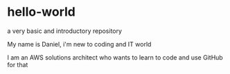 # hello-world
a very basic and introductory repository

My name is Daniel, i'm new to coding and IT world</n>




I am an AWS solutions architect who wants to learn to code and use GitHub for that
